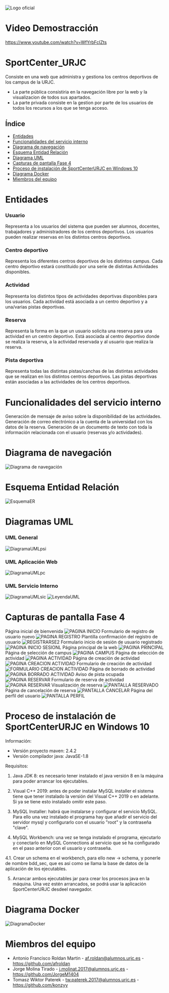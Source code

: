 ![Logo oficial](imagenes/logoSportCenterURJC.png)

# Video Demostracción
https://www.youtube.com/watch?v=WfYrbFcIZts

# SportCenter_URJC
Consiste en una web que administra y gestiona los centros deportivos de los campus de la URJC. 
- La parte pública consistiria en la navegación libre por la web y la visualizacion de todos sus apartados.
- La parte privada consiste en la gestion por parte de los usuarios de todos los recursos a los que se tenga acceso. 

## Índice
- [Entidades](#entidades)
- [Funcionalidades del servicio interno](#funcionalidades-del-servicio-interno)
- [Diagrama de navegación](#diagrama-de-navegación)
- [Esquema Entidad Relación](#esquema-entidad-relación)
- [Diagrama UML](#diagrama-uml)
- [Capturas de pantalla Fase 4](#capturas-de-pantalla-fase-4)
- [Proceso de instalación de SportCenterURJC en Windows 10](#proceso-de-instalacion-de-sportcenterurjc-en-windows-10)
- [Diagrama Docker](#diagrama-docker)
- [Miembros del equipo](#miembros-del-equipo)

# Entidades 
### Usuario
Representa a los usuarios del sistema que pueden ser alumnos, docentes, trabajadores y administradores de los centros deportivos.
Los usuarios pueden realizar reservas en los distintos centros deportivos.

### Centro deportivo
Representa los diferentes centros deportivos de los distintos campus.
Cada centro deportivo estará constituido por una serie de distintas Actividades disponibles.

### Actividad
Representa los distintos tipos de actividades deportivas disponibles para los usuarios.
Cada actividad está asociada a un centro deportivo y a una/varias pistas deportivas.

### Reserva
Representa la forma en la que un usuario solicita una reserva para una actividad en un centro deportivo.
Está asociada al centro deportivo donde se realiza la reserva, a la actividad reservada y al usuario que realiza la reserva.

### Pista deportiva
Representa todas las distintas pistas/canchas de las distintas actividades que se realizan en los distintos centros deportivos.
Las pistas deportivas están asociadas a las actividades de los centros deportivos.

# Funcionalidades del servicio interno
Generación de mensaje de aviso sobre la disponibilidad de las actividades.
Generación de correo electrónico a la cuenta de la universidad con los datos de la reserva.
Generación de un documento de texto con toda la información relacionada con el usuario (reservas y/o actividades).

# Diagrama de navegación
![Diagrama de navegación](imagenes/diagramaNavegacionFase3.png)

# Esquema Entidad Relación
![EsquemaER](imagenes/EsquemaER.png)

# Diagramas UML
### UML General
![DiagramaUMLpsi](imagenes/UMLpsi.png)
### UML Aplicación Web
![DiagramaUMLpc](imagenes/UMLpc.png)
### UML Servicio Interno
![DiagramaUMLsic](imagenes/UMLsic.png)
![LeyendaUML](imagenes/LeyendaUML.png)

# Capturas de pantalla Fase 4
Página inicial de bienvenida
![PAGINA INICIO](imagenes/PAGINAINICIO.png)
Formulario de registro de usuario nuevo
![PAGINA REGISTRO](imagenes/PAGINAREGISTRO.png)
Plantilla confirmación del registro de usuario
![REGISTRARSE2](imagenes/REGISTRARSE2.png)
Formulario inicio de sesión de usuario registrado
![PAGINA INICIO SESIONL](imagenes/PAGINAINICIOSESION.png)
Página principal de la web
![PAGINA PRINCIPAL](imagenes/PAGINAPRINCIPAL.png)
Página de selección de campus
![PAGINA CAMPUS](imagenes/PAGINACAMPUS.png)
Página de selección de actividad
![PAGINA ACTIVIDAD](imagenes/PAGINAACTIVIDAD.png)
Página de creación de actividad
![PAGINA CREACION ACTIVIDAD](imagenes/PAGINACREACIONACTIVIDAD.png)
Formulario de creación de actividad
![FORMULARIO CREACION ACTIVIDAD](imagenes/FORMULARIOCREACIONACTIVIDAD.png)
Página de borrado de actividad
![PAGINA BORRADO ACTIVIDAD](imagenes/PAGINABORRADOACTIVIDAD.png)
Aviso de pista ocupada
![PAGINA RESERVAR](imagenes/PISTAOCUPADA.png)
Formulario de reserva de actividad
![PAGINA RESERVAR](imagenes/PAGINARESERVAR.png)
Visualización de reserva
![PANTALLA RESERVADO](imagenes/PANTALLARESERVADO.png)
Página de cancelación de reserva
![PANTALLA CANCELAR](imagenes/PANTALLACANCELAR.png)
Página del perfil del usuario
![PANTALLA PERFIL](imagenes/REDIRECCIONPERFIL.png)

# Proceso de instalación de SportCenterURJC en Windows 10

Información:

- Versión proyecto maven: 2.4.2
- Versión compilador java: JavaSE-1.8

Requisitos:

1. Java JDK 8: es necesario tener instalado el java versión 8 en la máquina para poder arrancar los ejecutables.

2. Visual C++ 2019: antes de poder instalar MySQL installer el sistema tiene que tener instalado la versión del Visual C++ 2019 o en adelante. Si ya se tiene esto instalado omitir este paso.

3. MySQL Installer: habrá que instalarse y configurar el servicio MySQL. Para ello una vez instalado el programa hay que añadir el servicio del servidor mysql y configurarlo con el usuario "root" y la contraseña "clave".

4. MySQL Workbench: una vez se tenga instalado el programa, ejecutarlo y conectarlo en MySQL Connections al servicio que se ha configurado en el paso anterior con el usuario y contraseña.

4.1. Crear un schema en el workbench, para ello new -> schema, y ponerle de nombre bdd_sec, que es así como se llama la base de datos de la aplicación de los ejecutables.

5. Arrancar ambos ejecutables jar para crear los procesos java en la máquina. Una vez estén arrancados, se podrá usar la aplicación SportCenterURJC desdeel navegador.

# Diagrama Docker
![DiagramaDocker](imagenes/DiagramaDocker.png)

# Miembros del equipo
- Antonio Francisco Roldan Martin - af.roldan@alumnos.urjc.es - https://github.com/afroldan
- Jorge Molina Tirado - j.molinat.2017@alumnos.urjc.es - https://github.com/JorgeM1404
- Tomasz Wiktor Paterek - tw.paterek.2017@alumnos.urjc.es - https://github.com/konzyy
